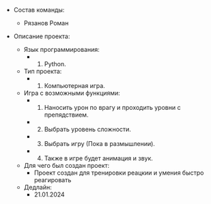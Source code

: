 * Состав команды:
   * Рязанов Роман
    
* Описание проекта:
   * Язык программирования:
       * 1) Python.
   * Тип проекта:
       * 1) Компьютерная игра.
   * Игра с возможными функциями:
       * 1) Наносить урон по врагу и проходить уровни с препядствием.
       * 2) Выбрать уровень сложности.
       * 3) Выбрать игру (Пока в размышлении).
       * 4) Также в игре будет анимация и звук.
  * Для чего был создан проект:
       * Проект создан для тренировки реацкии и умения быстро реагировать
   * Дедлайн:
       * 21.01.2024
